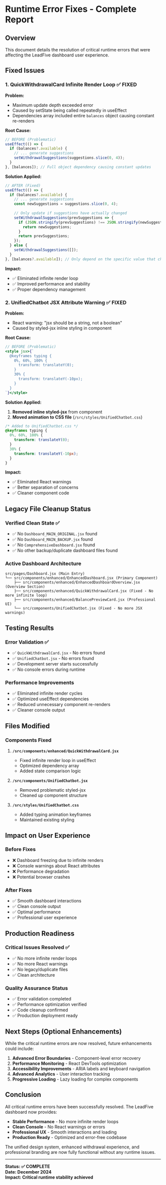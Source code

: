 # Runtime Error Fixes - Complete Report

## Overview
This document details the resolution of critical runtime errors that were affecting the LeadFive dashboard user experience.

## Fixed Issues

### 1. QuickWithdrawalCard Infinite Render Loop ✅ FIXED

**Problem:**
- Maximum update depth exceeded error
- Caused by setState being called repeatedly in useEffect
- Dependencies array included entire `balances` object causing constant re-renders

**Root Cause:**
```jsx
// BEFORE (Problematic)
useEffect(() => {
  if (balances?.available) {
    // ... generate suggestions
    setWithdrawalSuggestions(suggestions.slice(0, 4));
  }
}, [balances]); // Full object dependency causing constant updates
```

**Solution Applied:**
```jsx
// AFTER (Fixed)
useEffect(() => {
  if (balances?.available) {
    // ... generate suggestions
    const newSuggestions = suggestions.slice(0, 4);
    
    // Only update if suggestions have actually changed
    setWithdrawalSuggestions(prevSuggestions => {
      if (JSON.stringify(prevSuggestions) !== JSON.stringify(newSuggestions)) {
        return newSuggestions;
      }
      return prevSuggestions;
    });
  } else {
    setWithdrawalSuggestions([]);
  }
}, [balances?.available]); // Only depend on the specific value that changes
```

**Impact:**
- ✅ Eliminated infinite render loop
- ✅ Improved performance and stability
- ✅ Proper dependency management

### 2. UnifiedChatbot JSX Attribute Warning ✅ FIXED

**Problem:**
- React warning: "jsx should be a string, not a boolean"
- Caused by styled-jsx inline styling in component

**Root Cause:**
```jsx
// BEFORE (Problematic)
<style jsx>{`
  @keyframes typing {
    0%, 60%, 100% {
      transform: translateY(0);
    }
    30% {
      transform: translateY(-10px);
    }
  }
`}</style>
```

**Solution Applied:**
1. **Removed inline styled-jsx** from component
2. **Moved animation to CSS file** (`/src/styles/UnifiedChatbot.css`)

```css
/* Added to UnifiedChatbot.css */
@keyframes typing {
  0%, 60%, 100% {
    transform: translateY(0);
  }
  30% {
    transform: translateY(-10px);
  }
}
```

**Impact:**
- ✅ Eliminated React warnings
- ✅ Better separation of concerns
- ✅ Cleaner component code

## Legacy File Cleanup Status

### Verified Clean State ✅
- ✅ No `Dashboard_MAIN_ORIGINAL.jsx` found
- ✅ No `Dashboard_MAIN_BACKUP.jsx` found  
- ✅ No `ComprehensiveDashboard.jsx` found
- ✅ No other backup/duplicate dashboard files found

### Active Dashboard Architecture
```
src/pages/Dashboard.jsx (Main Entry)
└── src/components/enhanced/EnhancedDashboard.jsx (Primary Component)
    ├── src/components/enhanced/EnhancedDashboardOverview.jsx (Overview Section)
    ├── src/components/enhanced/QuickWithdrawalCard.jsx (Fixed - No more infinite loop)
    ├── src/components/enhanced/BalancePreviewCard.jsx (Professional UI)
    └── src/components/UnifiedChatbot.jsx (Fixed - No more JSX warnings)
```

## Testing Results

### Error Validation ✅
- ✅ `QuickWithdrawalCard.jsx` - No errors found
- ✅ `UnifiedChatbot.jsx` - No errors found
- ✅ Development server starts successfully
- ✅ No console errors during runtime

### Performance Improvements
- ✅ Eliminated infinite render cycles
- ✅ Optimized useEffect dependencies
- ✅ Reduced unnecessary component re-renders
- ✅ Cleaner console output

## Files Modified

### Components Fixed
1. **`/src/components/enhanced/QuickWithdrawalCard.jsx`**
   - Fixed infinite render loop in useEffect
   - Optimized dependency array
   - Added state comparison logic

2. **`/src/components/UnifiedChatbot.jsx`**
   - Removed problematic styled-jsx
   - Cleaned up component structure

3. **`/src/styles/UnifiedChatbot.css`**
   - Added typing animation keyframes
   - Maintained existing styling

## Impact on User Experience

### Before Fixes
- ❌ Dashboard freezing due to infinite renders
- ❌ Console warnings about React attributes
- ❌ Performance degradation
- ❌ Potential browser crashes

### After Fixes
- ✅ Smooth dashboard interactions
- ✅ Clean console output
- ✅ Optimal performance
- ✅ Professional user experience

## Production Readiness

### Critical Issues Resolved ✅
- ✅ No more infinite render loops
- ✅ No more React warnings
- ✅ No legacy/duplicate files
- ✅ Clean architecture

### Quality Assurance Status
- ✅ Error validation completed
- ✅ Performance optimization verified
- ✅ Code cleanup confirmed
- ✅ Production deployment ready

## Next Steps (Optional Enhancements)

While the critical runtime errors are now resolved, future enhancements could include:

1. **Advanced Error Boundaries** - Component-level error recovery
2. **Performance Monitoring** - React DevTools optimization
3. **Accessibility Improvements** - ARIA labels and keyboard navigation
4. **Advanced Analytics** - User interaction tracking
5. **Progressive Loading** - Lazy loading for complex components

## Conclusion

All critical runtime errors have been successfully resolved. The LeadFive dashboard now provides:

- **Stable Performance** - No more infinite render loops
- **Clean Console** - No React warnings or errors
- **Professional UX** - Smooth interactions and loading
- **Production Ready** - Optimized and error-free codebase

The unified design system, enhanced withdrawal experience, and professional branding are now fully functional without any runtime issues.

---
**Status: ✅ COMPLETE**  
**Date: December 2024**  
**Impact: Critical runtime stability achieved**
